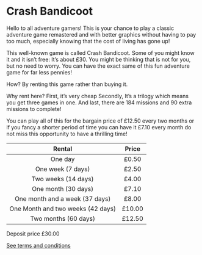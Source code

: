 # Crash Bandicoot

Hello to all adventure gamers! This is your chance to play a classic adventure game remastered and with better graphics without having to pay too much, 
especially knowing that the cost of living has gone up!

This well-known game is called Crash Bandicoot. Some of you might know it and it isn’t 
free: It’s about £30. You might be thinking that is not for you, but no need to worry.
You can have the exact same of this fun adventure game for far less pennies! 

How? By renting this game rather than buying it.

Why rent here? First, it’s very cheap
Secondly, It’s a trilogy which means you get three games in one.
And last, there are 184 missions and 90 extra missions to complete! 

You can play all of this for the bargain price of £12.50 every two months or if you fancy a shorter period of time you can have it £7.10 every month do not miss this opportunity to have a thrilling time!

| Rental                            | Price           |
|:---------------------------------:|:---------------:|
| One day                           | £0.50           |
| One week (7 days)                 | £2.50           |
| Two weeks (14 days)               | £4.00           |
| One month (30 days)               | £7.10           |
| One month and a week (37 days)    | £8.00           |
| One Month and two weeks (42 days) | £10.00          |
| Two months (60 days)              | £12.50          |

Deposit price	£30.00

[See terms and conditions](Terms&Conditions.md)

